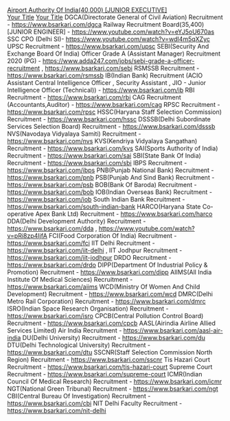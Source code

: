 [Airport Authority Of India(40,000) [JUNIOR EXECUTIVE]](https://www.youtube.com/watch?v=AShTc_jZ4Zs) <br>
[Your Title](https://stackoverflow.com/questions/7653483/github-relative-link-in-markdown-file)
[Your Title](https://stackoverflow.com/questions/7653483/github-relative-link-in-markdown-file) 
DGCA(Directorate General of Civil Aviation) Recruitment - https://www.bsarkari.com/dgca
Railway Recruitment Board(35,400) [JUNIOR ENGINEER] - https://www.youtube.com/watch?v=eYJ5oU670as
SSC CPO (Delhi SI)- https://www.youtube.com/watch?v=wdI4m5qXZyc
UPSC Recruitment - https://www.bsarkari.com/upsc
SEBI(Security And Exchange Board Of India) Officer Grade A (Assistant Manager) Recruitment 2020 (PG) - https://www.adda247.com/jobs/sebi-grade-a-officer-recruitment  , https://www.bsarkari.com/sebi
RSMSSB Recruitment - https://www.bsarkari.com/rsmssb
IB(Indian Bank) Recruitment (ACIO Assistant Central Intelligence Officer , Security Assistant , JIO - Junior Intelligence Officer (Technical)) - https://www.bsarkari.com/ib 
RBI Recruitment - https://www.bsarkari.com/rbi
CAG Recruitment (Accountants,Auditor) - https://www.bsarkari.com/cag
RPSC Recruitment - https://www.bsarkari.com/rpsc
HSSC(Haryana Staff Selection Commission) Recruitment - https://www.bsarkari.com/hssc
DSSSB(Delhi Subordinate Services Selection Board) Recruitment - https://www.bsarkari.com/dsssb
NVS(Navodaya Vidyalaya Samiti) Recruitment - https://www.bsarkari.com/nvs
KVS(Kendriya Vidyalaya Sangathan) Recruitment - https://www.bsarkari.com/kvs
SAI(Sports Authority of India) Recruitment - https://www.bsarkari.com/sai
SBI(State Bank Of India) Recruitment - https://www.bsarkari.com/sbi
IBPS Recruitment - https://www.bsarkari.com/ibps
PNB(Punjab National Bank) Recruitment - https://www.bsarkari.com/pnb
PSB(Punjab And Sind Bank) Recruitment - https://www.bsarkari.com/psb
BOB(Bank Of Baroda) Recruitment - https://www.bsarkari.com/bob
IOB(Indian Overseas Bank) Recruitment - https://www.bsarkari.com/iob
South Indian Bank Recruitment - https://www.bsarkari.com/south-indian-bank
HARCO(Haryana State Co-operative Apex Bank Ltd) Recruitment - https://www.bsarkari.com/harco
DDA(Delhi Development Authority) Recruitment - https://www.bsarkari.com/dda , https://www.youtube.com/watch?v=pRi8zp4IjfA
FCI(Food Corporation Of India) Recruitment - https://www.bsarkari.com/fci
IIT Delhi Recruitment - https://www.bsarkari.com/iit-delhi , IIT Jodhpur Recruitment - https://www.bsarkari.com/iit-jodhpur
DRDO Recruitment - https://www.bsarkari.com/drdo
DIPP(Department Of Industrial Policy & Promotion) Recruitment - https://www.bsarkari.com/dipp
AIIMS(All India Institute Of Medical Sciences) Recruitment - https://www.bsarkari.com/aiims
WCD(Ministry Of Women And Child Development) Recruitment - https://www.bsarkari.com/wcd
DMRC(Delhi Metro Rail Corporation) Recruitment - https://www.bsarkari.com/dmrc
ISRO(Indian Space Research Organisation) Recruitment - https://www.bsarkari.com/isro
CPCB(Central Pollution Control Board) Recruitment - https://www.bsarkari.com/cpcb
AASL(Airindia Airline Allied Services Limited) Air India Recruitment - https://www.bsarkari.com/aasl-air-india
DU(Delhi University) Recruitment - https://www.bsarkari.com/du
DTU(Delhi Technological University) Recruitment - https://www.bsarkari.com/dtu
SSCNR(Staff Selection Commission North Region) Recruitment - https://www.bsarkari.com/sscnr
Tis Hazari Court Recruitment - https://www.bsarkari.com/tis-hazari-court
Supreme Court Recruitment - https://www.bsarkari.com/supreme-court
ICMR(Indian Council Of Medical Research) Recruitment - https://www.bsarkari.com/icmr 
NGT(National Green Tribunal) Recruitment - https://www.bsarkari.com/ngt
CBI(Central Bureau Of Investigation) Recruitment - https://www.bsarkari.com/cbi
NIT Delhi Faculty Recruitment - https://www.bsarkari.com/nit-delhi
